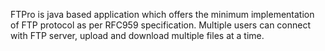 FTPro is java based application which offers the minimum implementation of FTP protocol as
per RFC959 specification. Multiple users can connect with FTP server, upload and download
multiple files at a time.